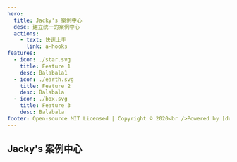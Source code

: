 ```yaml
---
hero:
  title: Jacky's 案例中心
  desc: 建立统一的案例中心
  actions:
    - text: 快速上手
      link: a-hooks
features:
  - icon: ./star.svg
    title: Feature 1
    desc: Balabala1
  - icon: ./earth.svg
    title: Feature 2
    desc: Balabala
  - icon: ./box.svg
    title: Feature 3
    desc: Balabala
footer: Open-source MIT Licensed | Copyright © 2020<br />Powered by [dumi](https://d.umijs.org)
---
```


## Jacky's 案例中心
